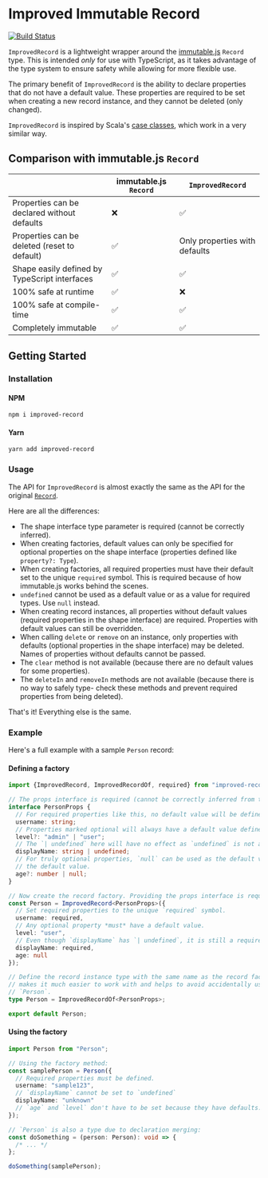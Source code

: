 # Improved Immutable Record

[![Build Status](https://dev.azure.com/iansan56530971/improved-record/_apis/build/status/iansan5653.improved-record?branchName=master)](https://dev.azure.com/iansan56530971/improved-record/_build/latest?definitionId=1&branchName=master)

`ImprovedRecord` is a lightweight wrapper around the
[immutable.js](https://immutable-js.github.io/immutable-js/) `Record` type. This is intended _only_
for use with TypeScript, as it takes advantage of the type system to ensure safety while allowing
for more flexible use.

The primary benefit of `ImprovedRecord` is the ability to declare properties that do not have a
default value. These properties are required to be set when creating a new record instance, and they
cannot be deleted (only changed).

`ImprovedRecord` is inspired by Scala's
[case classes](https://docs.scala-lang.org/tour/case-classes.html), which work in a very similar
way.

## Comparison with immutable.js `Record`

|                                               | immutable.js `Record` | `ImprovedRecord`              |
| --------------------------------------------- | --------------------- | ----------------------------- |
| Properties can be declared without defaults   | ❌                    | ✅                            |
| Properties can be deleted (reset to default)  | ✅                    | Only properties with defaults |
| Shape easily defined by TypeScript interfaces | ✅                    | ✅                            |
| 100% safe at runtime                          | ✅                    | ❌                            |
| 100% safe at compile-time                     | ✅                    | ✅                            |
| Completely immutable                          | ✅                    | ✅                            |

## Getting Started

### Installation

#### NPM

```
npm i improved-record
```

#### Yarn

```
yarn add improved-record
```

### Usage

The API for `ImprovedRecord` is almost exactly the same as the API for the original
[`Record`](https://immutable-js.github.io/immutable-js/docs/#/Record).

Here are all the differences:

- The shape interface type parameter is required (cannot be correctly inferred).
- When creating factories, default values can only be specified for optional properties on the shape
  interface (properties defined like `property?: Type`).
- When creating factories, all required properties must have their default set to the unique
  `required` symbol. This is required because of how immutable.js works behind the scenes.
- `undefined` cannot be used as a default value or as a value for required types. Use `null`
  instead.
- When creating record instances, all properties without default values (required properties in the
  shape interface) are required. Properties with default values can still be overridden.
- When calling `delete` or `remove` on an instance, only properties with defaults (optional
  properties in the shape interface) may be deleted. Names of properties without defaults cannot be
  passed.
- The `clear` method is not available (because there are no default values for some properties).
- The `deleteIn` and `removeIn` methods are not available (because there is no way to safely type-
  check these methods and prevent required properties from being deleted).

That's it! Everything else is the same.

### Example

Here's a full example with a sample `Person` record:

#### Defining a factory

```ts
import {ImprovedRecord, ImprovedRecordOf, required} from "improved-record";

// The props interface is required (cannot be correctly inferred from the default values):
interface PersonProps {
  // For required properties like this, no default value will be defined.
  username: string;
  // Properties marked optional will always have a default value defined.
  level?: "admin" | "user";
  // The `| undefined` here will have no effect as `undefined` is not a valid value.
  displayName: string | undefined;
  // For truly optional properties, `null` can be used as the default value. `undefined` cannot be
  // the default value.
  age?: number | null;
}

// Now create the record factory. Providing the props interface is required.
const Person = ImprovedRecord<PersonProps>({
  // Set required properties to the unique `required` symbol.
  username: required,
  // Any optional property *must* have a default value.
  level: "user",
  // Even though `displayName` has `| undefined`, it is still a required property (no `?:`).
  displayName: required,
  age: null
});

// Define the record instance type with the same name as the record factory (this is optional but
// makes it much easier to work with and helps to avoid accidentally using `PersonProps` instead of
// `Person`.
type Person = ImprovedRecordOf<PersonProps>;

export default Person;
```

#### Using the factory

```ts
import Person from "Person";

// Using the factory method:
const samplePerson = Person({
  // Required properties must be defined.
  username: "sample123",
  // `displayName` cannot be set to `undefined`
  displayName: "unknown"
  // `age` and `level` don't have to be set because they have defaults.
});

// `Person` is also a type due to declaration merging:
const doSomething = (person: Person): void => {
  /* ... */
};

doSomething(samplePerson);
```
